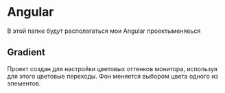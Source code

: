 # Angular
В этой папке будут располагаться мои Angular проектыменяеься
## Gradient
Проект создан для настройки цветовых оттенков монитора, используя для этого цветовые переходы. Фон меняется выбором цвета одного из элементов.  
